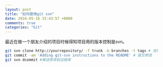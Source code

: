 ```yaml
---
layout: post
title: "如何使用git svn"
date: 2016-05-16 15:43:57 +0800
comments: true
categories: "Git"
---
```


最近在做一个朋友介绍的项目时候得知项目用的版本控制是svn。

``` bash
git svn clone http://yourrepository/ -T trunk -b branches -t tags # 克隆远程库代码到本地
git commit -am 'Adding git-svn instructions to the README' # 提交修改
git svn dcommit #推送修改到远程库
```
